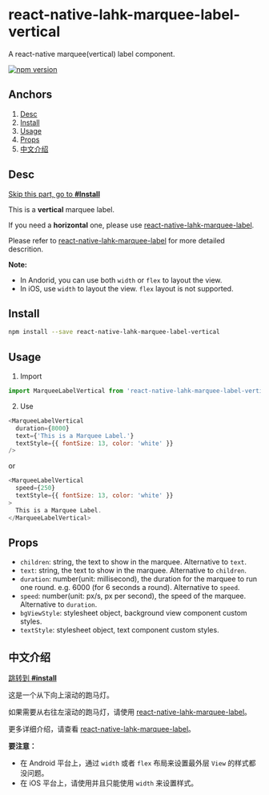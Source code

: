 # react-native-lahk-marquee-label-vertical
A react-native marquee(vertical) label component. 

[![npm version](https://badge.fury.io/js/react-native-lahk-marquee-label-vertical.svg)](https://badge.fury.io/js/react-native-lahk-marquee-label-vertical)

## Anchors

1. [Desc](#desc)
2. [Install](#install)
3. [Usage](#usage)
4. [Props](#props)
5. [中文介绍](#中文介绍)

## Desc

[Skip this part, go to **#Install**](#install)

This is a **vertical** marquee label. 

If you need a **horizontal** one, please use [react-native-lahk-marquee-label](https://github.com/cheng-kang/react-native-lahk-marquee-label).

Please refer to [react-native-lahk-marquee-label](https://github.com/cheng-kang/react-native-lahk-marquee-label) for more detailed descrition.

**Note:**

- In Andorid, you can use both `width` or `flex` to layout the view.
- In iOS, use `width` to layout the view. `flex` layout is not supported.


## Install

```sh
npm install --save react-native-lahk-marquee-label-vertical
```

## Usage

1. Import

```js
import MarqueeLabelVertical from 'react-native-lahk-marquee-label-vertical';
```

2. Use

```js
<MarqueeLabelVertical
  duration={8000}
  text={'This is a Marquee Label.'}
  textStyle={{ fontSize: 13, color: 'white' }}
/>
```

or

```js
<MarqueeLabelVertical
  speed={250}
  textStyle={{ fontSize: 13, color: 'white' }}
>
  This is a Marquee Label.
</MarqueeLabelVertical>
```

## Props

- `children`: string, the text to show in the marquee. Alternative to `text`.
- `text`: string, the text to show in the marquee. Alternative to `children`.
- `duration`: number(unit: millisecond), the duration for the marquee to run one round. e.g. 6000 (for 6 seconds a round). Alternative to `speed`.
- `speed`: number(unit: px/s, px per second), the speed of the marquee. Alternative to `duration`.
- `bgViewStyle`: stylesheet object, background view component custom styles.
- `textStyle`: stylesheet object, text component custom styles.

## 中文介绍

[跳转到 **#install**](#install)

这是一个从下向上滚动的跑马灯。

如果需要从右往左滚动的跑马灯，请使用 [react-native-lahk-marquee-label](https://github.com/cheng-kang/react-native-lahk-marquee-label)。

更多详细介绍，请查看 [react-native-lahk-marquee-label](https://github.com/cheng-kang/react-native-lahk-marquee-label)。

**要注意：**

- 在 Android 平台上，通过 `width` 或者 `flex` 布局来设置最外层 `View` 的样式都没问题。
- 在 iOS 平台上，请使用并且只能使用 `width` 来设置样式。
